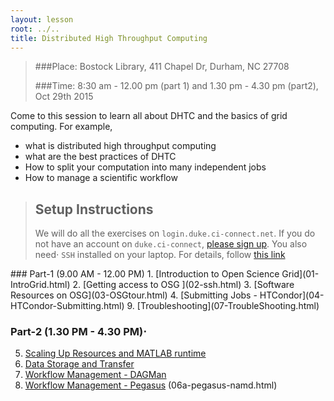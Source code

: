 ```yaml
---
layout: lesson
root: ../..
title: Distributed High Throughput Computing
---
```



>
>
>###Place: Bostock Library, 411 Chapel Dr, Durham, NC 27708
>
>###Time: 8:30 am - 12.00 pm (part 1) and 1.30 pm - 4.30 pm (part2), Oct 29th 2015
>

Come to this session to learn all about DHTC and the basics of grid computing. For example, 

*    what is distributed high throughput computing 
*    what are the best practices of DHTC
*    How to split your computation into many independent jobs
*    How to manage a scientific workflow 


> ## Setup Instructions
> We will do all the exercises on `login.duke.ci-connect.net`.  If you do not have an account on
> `duke.ci-connect`, [please sign up](https://duke.ci-connect.net/signup). You also need⋅
`SSH` installed on your laptop.  For details, follow [this link](http://swc-osg-workshop.github.io/2015-10-27-duke/setup.html)
>

<div class="toc" markdown="1">
### Part-1 (9.00 AM - 12.00 PM)
1.  [Introduction to Open Science Grid](01-IntroGrid.html)
2.  [Getting access to OSG ](02-ssh.html)
3.  [Software Resources on OSG](03-OSGtour.html)
4.  [Submitting Jobs  - HTCondor](04-HTCondor-Submitting.html)
9.  [Troubleshooting](07-TroubleShooting.html)

### Part-2 (1.30 PM - 4.30 PM)⋅
5.  [Scaling Up Resources and MATLAB runtime](04a-ScalingUp.html)
6.  [Data Storage and Transfer](05-Stash.html)
7.  [Workflow Management - DAGMan](06-dagman-namd.html)
8.  [Workflow Management - Pegasus](optional) (06a-pegasus-namd.html) 
</div>
